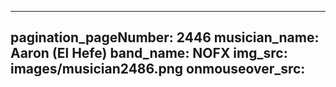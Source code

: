 ------
pagination_pageNumber: 2446
musician_name: Aaron (El Hefe)
band_name: NOFX
img_src: images/musician2486.png
onmouseover_src: 
------